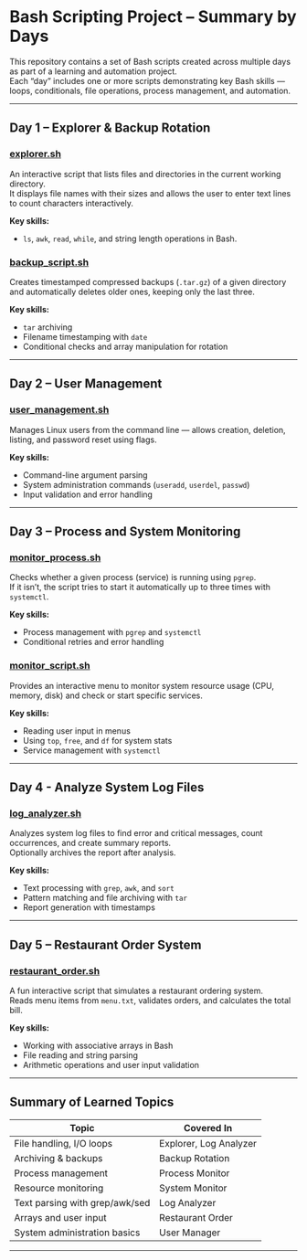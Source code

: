 #  Bash Scripting Project – Summary by Days

This repository contains a set of Bash scripts created across multiple days as part of a learning and automation project.  
Each “day” includes one or more scripts demonstrating key Bash skills — loops, conditionals, file operations, process management, and automation.

---

##  **Day 1 – Explorer & Backup Rotation**

###  [explorer.sh](https://github.com/ca5ual/bash-scripts/blob/main/day1/explorer.sh)
An interactive script that lists files and directories in the current working directory.  
It displays file names with their sizes and allows the user to enter text lines to count characters interactively.

**Key skills:**  
- `ls`, `awk`, `read`, `while`, and string length operations in Bash.

###  [backup_script.sh](https://github.com/ca5ual/bash-scripts/blob/main/day1/backup_with_rotation.sh)
Creates timestamped compressed backups (`.tar.gz`) of a given directory and automatically deletes older ones, keeping only the last three.

**Key skills:**  
- `tar` archiving  
- Filename timestamping with `date`  
- Conditional checks and array manipulation for rotation

---
##  **Day 2 –  User Management**

###  [user_management.sh](https://github.com/ca5ual/bash-scripts/blob/main/day2/user_management.sh)
Manages Linux users from the command line — allows creation, deletion, listing, and password reset using flags.

**Key skills:**  
- Command-line argument parsing  
- System administration commands (`useradd`, `userdel`, `passwd`)  
- Input validation and error handling

---
##  **Day 3 – Process and System Monitoring**

###  [monitor_process.sh](https://github.com/ca5ual/bash-scripts/blob/main/day3/monitor_process.sh)
Checks whether a given process (service) is running using `pgrep`.  
If it isn’t, the script tries to start it automatically up to three times with `systemctl`.

**Key skills:**  
- Process management with `pgrep` and `systemctl`  
- Conditional retries and error handling

###  [monitor_script.sh](https://github.com/ca5ual/bash-scripts/blob/main/day3/monitor_script.sh)
Provides an interactive menu to monitor system resource usage (CPU, memory, disk) and check or start specific services.

**Key skills:**  
- Reading user input in menus  
- Using `top`, `free`, and `df` for system stats  
- Service management with `systemctl`

---
##  **Day 4 - Analyze System Log Files**

###  [log_analyzer.sh](https://github.com/ca5ual/bash-scripts/blob/main/day4/log_analyzer.sh)
Analyzes system log files to find error and critical messages, count occurrences, and create summary reports.  
Optionally archives the report after analysis.

**Key skills:**  
- Text processing with `grep`, `awk`, and `sort`  
- Pattern matching and file archiving with `tar`  
- Report generation with timestamps
___

##  **Day 5 – Restaurant Order System**

###  [restaurant_order.sh](https://github.com/ca5ual/bash-scripts/blob/main/day5/restaurant_order.sh)
A fun interactive script that simulates a restaurant ordering system.  
Reads menu items from `menu.txt`, validates orders, and calculates the total bill.

**Key skills:**  
- Working with associative arrays in Bash  
- File reading and string parsing  
- Arithmetic operations and user input validation

---

##  Summary of Learned Topics

| Topic | Covered In |
|-------|-------------|
| File handling, I/O loops | Explorer, Log Analyzer |
| Archiving & backups | Backup Rotation |
| Process management | Process Monitor |
| Resource monitoring | System Monitor |
| Text parsing with grep/awk/sed | Log Analyzer |
| Arrays and user input | Restaurant Order |
| System administration basics | User Manager |

---
